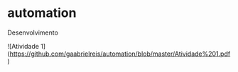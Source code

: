 # automation
Desenvolvimento

![Atividade 1] (https://github.com/gaabrielreis/automation/blob/master/Atividade%201.pdf)
